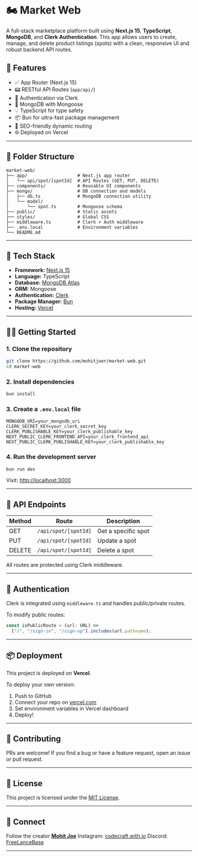 # 🏍️ Market Web

A full-stack marketplace platform built using **Next.js 15**, **TypeScript**, **MongoDB**, and **Clerk Authentication**. This app allows users to create, manage, and delete product listings (spots) with a clean, responsive UI and robust backend API routes.

## 🚀 Features

* ✅ App Router (Next.js 15)
* 📟 RESTful API Routes (`app/api/`)
* 🔐 Authentication via Clerk
* 📂 MongoDB with Mongoose
* 💡 TypeScript for type safety
* 📦 Bun for ultra-fast package management
* 🎯 SEO-friendly dynamic routing
* 🌐 Deployed on Vercel

---

## 📁 Folder Structure

```
market-web/
├── app/                   # Next.js app router
│   └── api/spot/[spotId]  # API Routes (GET, PUT, DELETE)
├── components/            # Reusable UI components
├── mongo/                 # DB connection and models
│   ├── db.ts              # MongoDB connection utility
│   └── model/
│       └── spot.ts        # Mongoose schema
├── public/                # Static assets
├── styles/                # Global CSS
├── middleware.ts          # Clerk + Auth middleware
├── .env.local             # Environment variables
└── README.md
```

---

## 💠 Tech Stack

* **Framework:** [Next.js 15](https://nextjs.org/)
* **Language:** TypeScript
* **Database:** [MongoDB Atlas](https://www.mongodb.com/atlas)
* **ORM:** Mongoose
* **Authentication:** [Clerk](https://clerk.dev/)
* **Package Manager:** [Bun](https://bun.sh/)
* **Hosting:** [Vercel](https://vercel.com/)

---

## 🧑‍💻 Getting Started

### 1. Clone the repository

```bash
git clone https://github.com/mohitjoer/market-web.git
cd market-web
```

### 2. Install dependencies

```bash
bun install
```

### 3. Create a `.env.local` file

```env
MONGODB_URI=your_mongodb_uri
CLERK_SECRET_KEY=your_clerk_secret_key
CLERK_PUBLISHABLE_KEY=your_clerk_publishable_key
NEXT_PUBLIC_CLERK_FRONTEND_API=your_clerk_frontend_api
NEXT_PUBLIC_CLERK_PUBLISHABLE_KEY=your_clerk_publishable_key
```

### 4. Run the development server

```bash
bun run dev
```

Visit: [http://localhost:3000](http://localhost:3000)

---

## 🧪 API Endpoints

| Method | Route                | Description         |
| ------ | -------------------- | ------------------- |
| GET    | `/api/spot/[spotId]` | Get a specific spot |
| PUT    | `/api/spot/[spotId]` | Update a spot       |
| DELETE | `/api/spot/[spotId]` | Delete a spot       |

All routes are protected using Clerk middleware.

---

## 🔐 Authentication

Clerk is integrated using `middleware.ts` and handles public/private routes.

To modify public routes:

```ts
const isPublicRoute = (url: URL) =>
  ["/", "/sign-in", "/sign-up"].includes(url.pathname);
```

---

## 📦 Deployment

This project is deployed on **Vercel**.

To deploy your own version:

1. Push to GitHub
2. Connect your repo on [vercel.com](https://vercel.com/)
3. Set environment variables in Vercel dashboard
4. Deploy!

---

## 🙌 Contributing

PRs are welcome! If you find a bug or have a feature request, open an issue or pull request.

---

## 📄 License

This project is licensed under the [MIT License](LICENSE).

---

## 👋 Connect

Follow the creator [**Mohit Joe**](https://github.com/mohitjoer)
Instagram: [codecraft.with.jo](https://www.instagram.com/codecraft.with.jo/)
Discord: [FreeLanceBase](https://discord.gg/BEWKtSEAcx)

---

